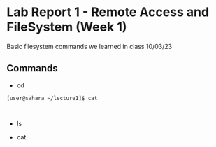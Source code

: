 # Lab Report 1 - Remote Access and FileSystem (Week 1)
Basic filesystem commands we learned in class 10/03/23
## Commands
* cd
```console
[user@sahara ~/lecture1]$ cat



```
 * ls
	
 * cat
	


